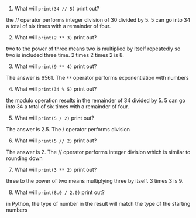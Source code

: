 1. What will `print(34 // 5)` print out?

the // operator performs integer division of 30 divided by 5. 5 can go into 34 a total of six times with a remainder of four.

2. What will `print(2 ** 3)` print out?

two to the power of three means two is multiplied by itself repeatedly so two is included three time. 2 times 2 times 2 is 8.

3. What will `print(9 ** 4)` print out?

The answer is 6561. The `**` operator performs exponentiation with numbers

4. What will `print(34 % 5)` print out?

the modulo operation results in the remainder of 34 divided by 5. 5 can go into 34 a total of six times with a remainder of four.

5. What will `print(5 / 2)` print out?

The answer is 2.5. The / operator performs division

6. What will `print(5 // 2)` print out?

The answer is 2. The // operator performs integer division which is similar to rounding down

7. What will `print(3 ** 2)` print out?

three to the power of two means multiplying three by itself. 3 times 3 is 9.

8. What will `print(8.0 / 2.0)` print out?

in Python, the type of number in the result will match the type of the starting numbers

